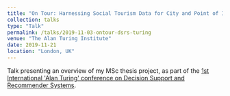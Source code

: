 ```yaml
---
title: "On Tour: Harnessing Social Tourism Data for City and Point of Interest Recommendation"
collection: talks
type: "Talk"
permalink: /talks/2019-11-03-ontour-dsrs-turing
venue: "The Alan Turing Institute"
date: 2019-11-21
location: "London, UK"
---
```


Talk presenting an overview of my MSc thesis project, as part of the [1st International 'Alan Turing' conference on Decision Support and Recommender Systems](https://dsrs-turing.github.io/).

